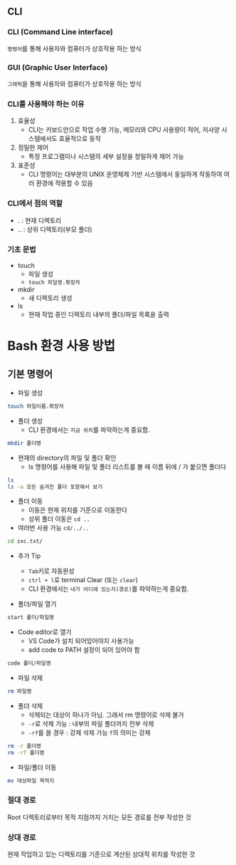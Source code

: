 ## CLI
### CLI (Command Line interface)
`명령어`를 통해 사용자와 컴퓨터가 상호작용 하는 방식
### GUI (Graphic User Interface)
`그래픽`을 통해 사용자와 컴퓨터가 상호작용 하는 방식

### CLI를 사용해야 하는 이유
1. 효율성
    - CLI는 키보드만으로 작업 수행 가능, 메모리와 CPU 사용량이 적어, 저사양 시스템에서도 효율적으로 동작
2. 정밀한 제어
    - 특정 프로그램이나 시스템의 세부 설정을 정밀하게 제어 가능
3. 표준성
    - CLI 명령어는 대부분의 UNIX 운영체제 기반 시스템에서 동일하게 작동하여 여러 환경에 적용할 수 있음

### CLI에서 점의 역할
- . : 현재 디렉토리
- .. : 상위 디렉토리(부모 폴더)

### 기초 문법
- touch
    - 파일 생성
    - `touch 파일명.확장자`
- mkdir
    - 새 디렉토리 생성
- ls
    - 현재 작업 중인 디렉토리 내부의 폴더/파일 목록을 출력

# Bash 환경 사용 방법
## 기본 명령어
* 파일 생성
```Bash
touch 파일이름.확장자
```

- 폴더 생성 
    - CLI 환경에서는 `지금 위치`를 파악하는게 중요함.

```Bash
mkdir 폴더명
```
* 현재의 directory의 파일 및 폴더 확인
    * ls 명령어를 사용해 파일 및 폴더 리스트를 볼 때 이름 뒤에 / 가 붙으면 폴더다
```bash
ls
ls -a 모든 숨겨진 폴더 포함해서 보기
```

- 폴더 이동
    - 이동은 현재 위치를 기준으로 이동한다
    - 상위 폴더 이동은 `cd ..`
- 여러번 사용 가능 `cd/../..`

```Bash
cd zxc.txt/
```

- 추가 Tip
    - `Tab`키로 자동완성
    - `ctrl + l`로 terminal Clear (또는 `clear`)
    - CLI 환경에서는 `내가 어디에 있는지(경로)`를 파악하는게 중요함.

- 폴더/파일 열기
```Bash
start 폴더/파일명
```

- Code editor로 열기
    - VS Code가 설치 되어있어야지 사용가능
    - add code to PATH 설정이 되어 있어야 함
```Bash
code 폴더/파일명
```

- 파일 삭제
```Bash
rm 파일명
```
- 폴더 삭제
    - 삭제되는 대상이 하나가 아님. 그래서 rm 명령어로 삭제 불가
    - `-r`로 삭제 가능 : 내부의 파일 폴더까지 전부 삭제
    - `-rf`를 쓸 경우 : 강제 삭제 가능 `f`의 의미는 강제
```Bash
rm -r 폴더명
rm -rf 폴더명
```
- 파일/폴더 이동
```Bash
mv 대상파일 목적지
```

### 절대 경로
Root 디렉토리로부터 목적 지점까지 거치는 모든 경로를 전부 작성한 것

### 상대 경로
현재 작업하고 있는 디렉토리를 기준으로 계산된 상대적 위치를 작성한 것

